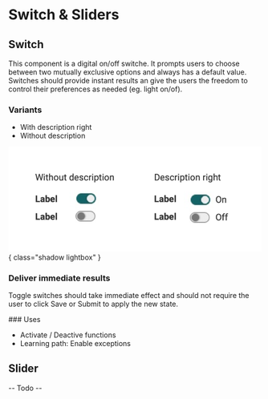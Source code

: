 # Switch & Sliders

## Switch
This component is a digital on/off switche. It prompts users to choose between two mutually exclusive options and always has a default value. Switches should provide instant results an give the users the freedom to control their preferences as needed (eg. light on/of).

### Variants

* With description right
* Without description

![switch](assets/switch.png){ class="shadow lightbox" }

### Deliver immediate results
Toggle switches should take immediate effect and should not require the user to click Save or Submit to apply the new state.

### Uses 

* Activate / Deactive functions
* Learning path: Enable exceptions

## Slider
-- Todo --